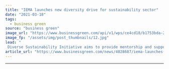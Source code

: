 ```yaml
---
title: "IEMA launches new diversity drive for sustainability sector"
date: "2021-03-18"
tags: 
  - business green
source: "business green"
image_url: "https://www.businessgreen.com/api/v1/wps/ce4cd18/b1753bda-2ab9-4b27-af92-11b4455b933c/6/office-workers-185x114.jpg"
image_fp: "/assets/img/post_thumbnails/12.jpg"
lead: "
 Diverse Sustainability Initiative aims to provide mentorship and support to existing workers from diverse backgrounds while making environmental professions more accessible to minority groups ..."
article_url: "https://www.businessgreen.com/news/4028687/iema-launches-diversity-drive-sustainability-sector"
---
```


---
